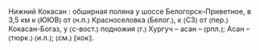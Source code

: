 ---
---

Нижний Кокасан
: обширная поляна у шоссе Белогорск–Приветное, в 3,5 км к ⦅ЮЮВ⦆ от ⦅н.п.⦆ Красноселовка ⦅Белог.⦆, к ⦅СЗ⦆ от ⦅пер.⦆ Кокасан-Богаз, у ⦅с-вост.⦆ подножия ⦅г.⦆ Хургуч – асан – ⦅рпл.⦆; Асан – ⦅тюрк.⦆ ⦅и.л.⦆; ⦅см.⦆ ⟦кок⟧.

